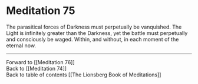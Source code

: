 # Meditation 75

The parasitical forces of Darkness must perpetually be vanquished. The Light is infinitely greater than the Darkness, yet the battle must perpetually and consciously be waged. Within, and without, in each moment of the eternal now. 

___

Forward to [[Meditation 76]]  
Back to [[Meditation 74]]  
Back to table of contents [[The Lionsberg Book of Meditations]]  